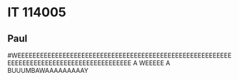 # IT 114005
## Paul


#WEEEEEEEEEEEEEEEEEEEEEEEEEEEEEEEEEEEEEEEEEEEEEEEEEEEEEEEEEEEEEEEEEEEEEEEEEEEEEEEEEEEEEEEEEE A WEEEEE A BUUUMBAWAAAAAAAAAY
